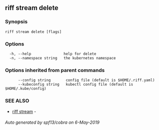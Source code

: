 ## riff stream delete



### Synopsis



```
riff stream delete [flags]
```

### Options

```
  -h, --help               help for delete
  -n, --namespace string   the kubernetes namespace
```

### Options inherited from parent commands

```
      --config string       config file (default is $HOME/.riff.yaml)
      --kubeconfig string   kubectl config file (default is $HOME/.kube/config)
```

### SEE ALSO

* [riff stream](riff_stream.md)	 - 

###### Auto generated by spf13/cobra on 6-May-2019
